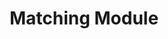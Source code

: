 ---
title: "Matching Module"

categories: ['']

tags: ['Matching', 'Module']

arabic: ['برنامج التطابق']

publishers: ['المعالجة اﻵلية للنصوص العربية']

types: "word"

slug: ""
---